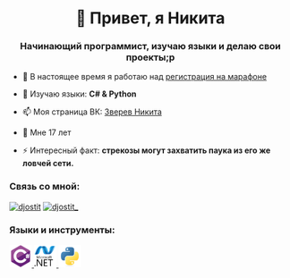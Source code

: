 <h1 align="center">👋 Привет, я Никита</h1>
<h3 align="center">Начинающий программист, изучаю языки и делаю свои проекты;p</h3>

- 🔭 В настоящее время я работаю над [регистрация на марафоне](https://github.com/Djostit/Marathon_registration_2022)

- 🌱 Изучаю языки: **C# & Python**

- 📫 Моя страница ВК: [Зверев Никита](https://vk.com/djostit)

- 🌵 Мне 17 лет

- ⚡ Интересный факт: **стрекозы могут захватить паука из его же ловчей сети.**

<h3 align="left">Связь со мной:</h3>
<p align="left">
<a href="https://twitter.com/djostit" target="blank"><img align="center" src="https://raw.githubusercontent.com/rahuldkjain/github-profile-readme-generator/master/src/images/icons/Social/twitter.svg" alt="djostit" height="30" width="40" /></a>
<a href="https://instagram.com/djostit_" target="blank"><img align="center" src="https://raw.githubusercontent.com/rahuldkjain/github-profile-readme-generator/master/src/images/icons/Social/instagram.svg" alt="djostit_" height="30" width="40" /></a>
</p>

<h3 align="left">Языки и инструменты:</h3>
<p align="left"> <a href="https://www.w3schools.com/cs/" target="_blank" rel="noreferrer"> <img src="https://raw.githubusercontent.com/devicons/devicon/master/icons/csharp/csharp-original.svg" alt="csharp" width="40" height="40"/> </a> <a href="https://dotnet.microsoft.com/" target="_blank" rel="noreferrer"> <img src="https://raw.githubusercontent.com/devicons/devicon/master/icons/dot-net/dot-net-original-wordmark.svg" alt="dotnet" width="40" height="40"/> </a> <a href="https://www.python.org" target="_blank" rel="noreferrer"> <img src="https://raw.githubusercontent.com/devicons/devicon/master/icons/python/python-original.svg" alt="python" width="40" height="40"/> </a> </p>
